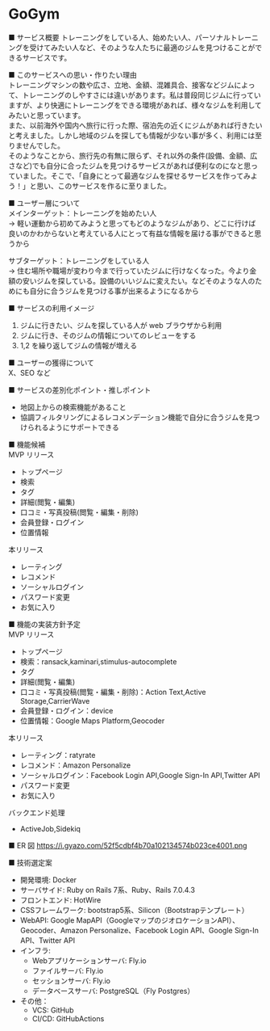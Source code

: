 <!-- # README

This README would normally document whatever steps are necessary to get the
application up and running.

Things you may want to cover:

* Ruby version

* System dependencies

* Configuration

* Database creation

* Database initialization

* How to run the test suite

* Services (job queues, cache servers, search engines, etc.)

* Deployment instructions

* ... -->

# GoGym

■ サービス概要
トレーニングをしている人、始めたい人、パーソナルトレーニングを受けてみたい人など、そのような人たちに最適のジムを見つけることができるサービスです。

■ このサービスへの思い・作りたい理由  
トレーニングマシンの数や広さ、立地、金額、混雑具合、接客などジムによって、トレーニングのしやすさには違いがあります。私は普段同じジムに行っていますが、より快適にトレーニングをできる環境があれば、様々なジムを利用してみたいと思っています。  
また、以前海外や国内へ旅行に行った際、宿泊先の近くにジムがあれば行きたいと考えました。しかし地域のジムを探しても情報が少ない事が多く、利用には至りませんでした。  
そのようなことから、旅行先の有無に限らず、それ以外の条件(設備、金額、広さなど)でも自分に合ったジムを見つけるサービスがあれば便利なのになと思っていました。そこで、「自身にとって最適なジムを探せるサービスを作ってみよう！」と思い、このサービスを作るに至りました。

■ ユーザー層について  
メインターゲット：トレーニングを始めたい人  
→ 軽い運動から初めてみようと思ってもどのようなジムがあり、どこに行けば良いのかわからないと考えている人にとって有益な情報を届ける事ができると思うから

サブターゲット：トレーニングをしている人  
→ 住む場所や職場が変わり今まで行っていたジムに行けなくなった。今より金額の安いジムを探している。設備のいいジムに変えたい。などそのような人のためにも自分に合うジムを見つける事が出来るようになるから

■ サービスの利用イメージ

1. ジムに行きたい、ジムを探している人が web ブラウザから利用
1. ジムに行き、そのジムの情報についてのレビューをする
1. 1,2 を繰り返してジムの情報が増える

■ ユーザーの獲得について  
X、SEO など

■ サービスの差別化ポイント・推しポイント

- 地図上からの検索機能があること
- 協調フィルタリングによるレコメンデーション機能で自分に合うジムを見つけられるようにサポートできる

■ 機能候補  
MVP リリース

- トップページ
- 検索
- タグ
- 詳細(閲覧・編集)
- 口コミ・写真投稿(閲覧・編集・削除)
- 会員登録・ログイン
- 位置情報

本リリース

- レーティング
- レコメンド
- ソーシャルログイン
- パスワード変更
- お気に入り

■ 機能の実装方針予定  
MVP リリース

- トップページ
- 検索：ransack,kaminari,stimulus-autocomplete
- タグ
- 詳細(閲覧・編集)
- 口コミ・写真投稿(閲覧・編集・削除)：Action Text,Active Storage,CarrierWave
- 会員登録・ログイン：device
- 位置情報：Google Maps Platform,Geocoder

本リリース

- レーティング：ratyrate
- レコメンド：Amazon Personalize
- ソーシャルログイン：Facebook Login API,Google Sign-In API,Twitter API
- パスワード変更
- お気に入り

バックエンド処理

- ActiveJob,Sidekiq

■ ER 図
https://i.gyazo.com/52f5cdbf4b70a102134574b023ce4001.png

■ 技術選定案
- 開発環境: Docker
- サーバサイド: Ruby on Rails 7系、Ruby、Rails 7.0.4.3
- フロントエンド: HotWire
- CSSフレームワーク: bootstrap5系、Silicon（Bootstrapテンプレート）
- WebAPI: Google MapAPI（GoogleマップのジオロケーションAPI）、Geocoder、Amazon Personalize、Facebook Login API、Google Sign-In API、Twitter API
- インフラ:
  - Webアプリケーションサーバ: Fly.io
  - ファイルサーバ: Fly.io
  - セッションサーバ: Fly.io
  - データベースサーバ: PostgreSQL（Fly Postgres）
- その他：
  - VCS: GitHub
  - CI/CD: GitHubActions
